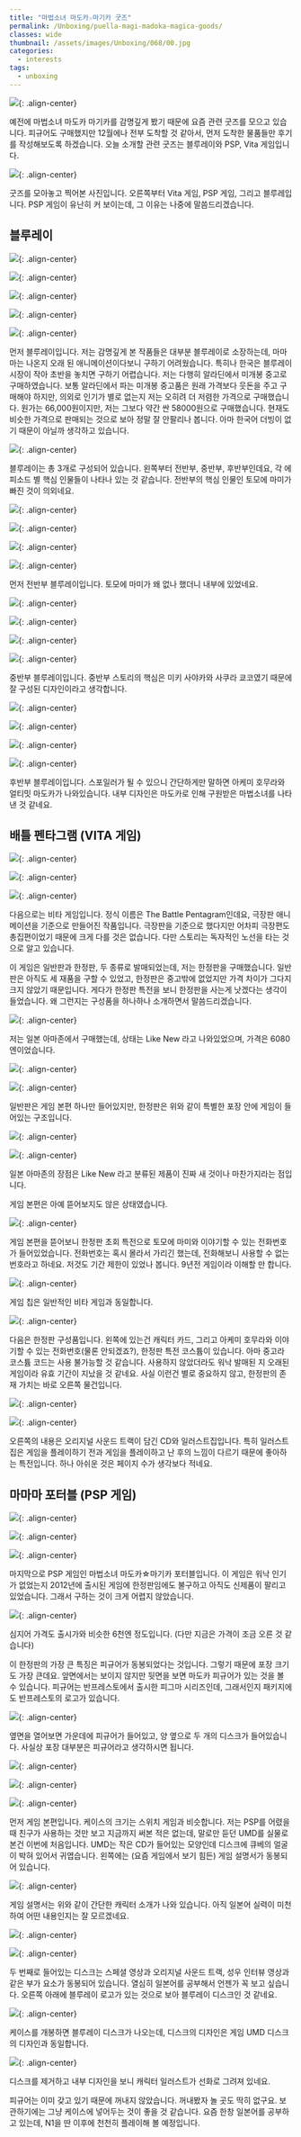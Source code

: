 ```yaml
---
title: "마법소녀 마도카☆마기카 굿즈"
permalink: /Unboxing/puella-magi-madoka-magica-goods/
classes: wide
thumbnail: /assets/images/Unboxing/068/00.jpg
categories:
  - interests
tags:
  - unboxing
---
```


![](/assets/images/Unboxing/068/00.jpg){: .align-center}

예전에 마법소녀 마도카 마기카를 감명깊게 봤기 때문에 요즘 관련 굿즈를 모으고 있습니다. 피규어도 구매했지만 12월에나 전부 도착할 것 같아서, 먼저 도착한 물품들만 후기를 작성해보도록 하겠습니다. 오늘 소개할 관련 굿즈는 블루레이와 PSP, Vita 게임입니다.

![](/assets/images/Unboxing/068/01.jpg){: .align-center}

굿즈를 모아놓고 찍어본 사진입니다. 오른쪽부터 Vita 게임, PSP 게임, 그리고 블루레입니다. PSP 게임이 유난히 커 보이는데, 그 이유는 나중에 말씀드리겠습니다.

## 블루레이

![](/assets/images/Unboxing/068/02.jpg){: .align-center}

![](/assets/images/Unboxing/068/03.jpg){: .align-center}

![](/assets/images/Unboxing/068/04.jpg){: .align-center}

![](/assets/images/Unboxing/068/05.jpg){: .align-center}

![](/assets/images/Unboxing/068/06.jpg){: .align-center}

먼저 블루레이입니다. 저는 감명깊게 본 작품들은 대부분 블루레이로 소장하는데, 마마마는 나온지 오래 된 애니메이션이다보니 구하기 어려웠습니다. 특히나 한국은 블루레이 시장이 작아 초반을 놓치면 구하기 어렵습니다. 저는 다행히 알라딘에서 미개봉 중고로 구매하였습니다. 보통 알라딘에서 파는 미개봉 중고품은 원래 가격보다 웃돈을 주고 구매해야 하지만, 의외로 인기가 별로 없는지 저는 오히려 더 저렴한 가격으로 구매했습니다. 원가는 66,000원이지만, 저는 그보다 약간 싼 58000원으로 구매했습니다. 현재도 비슷한 가격으로 판매되는 것으로 보아 정말 잘 안팔리나 봅니다. 아마 한국어 더빙이 없기 때문이 아닐까 생각하고 있습니다.

![](/assets/images/Unboxing/068/07.jpg){: .align-center}

블루레이는 총 3개로 구성되어 있습니다. 왼쪽부터 전반부, 중반부, 후반부인데요, 각 에피소드 별 핵심 인물들이 나타나 있는 것 같습니다. 전반부의 핵심 인물인 토모에 마미가 빠진 것이 의외네요.

![](/assets/images/Unboxing/068/08.jpg){: .align-center}

![](/assets/images/Unboxing/068/09.jpg){: .align-center}

![](/assets/images/Unboxing/068/10.jpg){: .align-center}

![](/assets/images/Unboxing/068/11.jpg){: .align-center}

먼저 전반부 블루레이입니다. 토모에 마미가 왜 없나 했더니 내부에 있었네요.

![](/assets/images/Unboxing/068/12.jpg){: .align-center}

![](/assets/images/Unboxing/068/13.jpg){: .align-center}

![](/assets/images/Unboxing/068/14.jpg){: .align-center}

![](/assets/images/Unboxing/068/15.jpg){: .align-center}

중반부 블루레이입니다. 중반부 스토리의 핵심은 미키 사야카와 사쿠라 쿄코였기 때문에 잘 구성된 디자인이라고 생각합니다.

![](/assets/images/Unboxing/068/16.jpg){: .align-center}

![](/assets/images/Unboxing/068/17.jpg){: .align-center}

![](/assets/images/Unboxing/068/18.jpg){: .align-center}

![](/assets/images/Unboxing/068/19.jpg){: .align-center}

후반부 블루레이입니다. 스포일러가 될 수 있으니 간단하게만 말하면 아케미 호무라와 얼티밋 마도카가 나와있습니다. 내부 디자인은 마도카로 인해 구원받은 마법소녀를 나타낸 것 같네요.

## 배틀 펜타그램 (VITA 게임)

![](/assets/images/Unboxing/068/20.jpg){: .align-center}

![](/assets/images/Unboxing/068/21.jpg){: .align-center}

![](/assets/images/Unboxing/068/22.jpg){: .align-center}

다음으로는 비타 게임입니다. 정식 이름은 The Battle Pentagram인데요, 극장판 애니메이션을 기준으로 만들어진 작품입니다. 극장판을 기준으로 했다지만 어차피 극장편도 총집편이었기 때문에 크게 다를 것은 없습니다. 다만 스토리는 독자적인 노선을 타는 것으로 알고 있습니다.

이 게임은 일반판과 한정판, 두 종류로 발매되었는데, 저는 한정판을 구매했습니다. 일반판은 아직도 세 재품을 구할 수 있었고, 한정판은 중고밖에 없었지만 가격 차이가 그다지 크지 않았기 때문입니다. 게다가 한정판 특전을 보니 한정판을 사는게 낫겠다는 생각이 들었습니다. 왜 그런지는 구성품을 하나하나 소개하면서 말씀드리겠습니다.

![](/assets/images/Unboxing/068/23.png){: .align-center}

저는 일본 아마존에서 구매했는데, 상태는 Like New 라고 나와있었으며, 가격은 6080엔이었습니다.

![](/assets/images/Unboxing/068/24.jpg){: .align-center}

![](/assets/images/Unboxing/068/25.jpg){: .align-center}

일반판은 게임 본편 하나만 들어있지만, 한정판은 위와 같이 특별한 포장 안에 게임이 들어있는 구조입니다.

![](/assets/images/Unboxing/068/26.jpg){: .align-center}

![](/assets/images/Unboxing/068/27.jpg){: .align-center}

일본 아마존의 장점은 Like New 라고 분류된 제품이 진짜 새 것이나 마찬가지라는 점입니다. 

게임 본편은 아예 뜯어보지도 않은 상태였습니다.

![](/assets/images/Unboxing/068/28.jpg){: .align-center}

게임 본편을 뜯어보니 한정판 초회 특전으로 토모에 마미와 이야기할 수 있는 전화번호가 들어있었습니다. 전화번호는 혹시 몰라서 가리긴 했는데, 전화해보니 사용할 수 없는 번호라고 하네요. 저것도 기간 제한이 있었나 봅니다. 9년전 게임이라 이해할 만 합니다.

![](/assets/images/Unboxing/068/29.jpg){: .align-center}

게임 칩은 일반적인 비타 게임과 동일합니다.

![](/assets/images/Unboxing/068/30.jpg){: .align-center}

다음은 한정판 구성품입니다. 왼쪽에 있는건 캐릭터 카드, 그리고 아케미 호무라와 이야기할 수 있는 전화번호(물론 안되겠죠?), 한정판 특전 코스튬이 있습니다. 아마 중고라 코스튬 코드는 사용 불가능할 것 같습니다. 사용하지 않았더라도 워낙 발매된 지 오래된 게임이라 유효 기간이 지났을 것 같네요. 사실 이런건 별로 중요하지 않고, 한정판의 존재 가치는 바로 오른쪽 물건입니다.

![](/assets/images/Unboxing/068/31.jpg){: .align-center}

![](/assets/images/Unboxing/068/32.jpg){: .align-center}

오른쪽의 내용은 오리지널 사운드 트랙이 담긴 CD와 일러스트집입니다. 특히 일러스트 집은 게임을 플레이하기 전과 게임을 플레이하고 난 후의 느낌이 다르기 때문에 좋아하는 특전입니다. 하나 아쉬운 것은 페이지 수가 생각보다 적네요.

## 마마마 포터블 (PSP 게임)

![](/assets/images/Unboxing/068/33.jpg){: .align-center}

![](/assets/images/Unboxing/068/34.jpg){: .align-center}

![](/assets/images/Unboxing/068/35.jpg){: .align-center}

마지막으로 PSP 게임인 마법소녀 마도카☆마기카 포터블입니다. 이 게임은 워낙 인기가 없었는지 2012년에 출시된 게임에 한정판임에도 불구하고 아직도 신제품이 팔리고 있었습니다. 그래서 구하는 것이 크게 어렵지 않았습니다.

![](/assets/images/Unboxing/068/36.png){: .align-center}

심지어 가격도 출시가와 비슷한 6천엔 정도입니다. (다만 지금은 가격이 조금 오른 것 같습니다)

이 한정판의 가장 큰 특징은 피규어가 동봉되었다는 것입니다. 그렇기 때문에 포장 크기도 가장 큰데요. 앞면에서는 보이지 않지만 뒷면을 보면 마도카 피규어가 있는 것을 볼 수 있습니다. 피규어는 반프레스토에서 출시한 피그마 시리즈인데, 그래서인지 패키지에도 반프레스토의 로고가 있습니다.

![](/assets/images/Unboxing/068/37.jpg){: .align-center}

옆면을 열어보면 가운데에 피규어가 들어있고, 양 옆으로 두 개의 디스크가 들어있습니다. 사실상 포장 대부분은 피규어라고 생각하시면 됩니다.

![](/assets/images/Unboxing/068/38.jpg){: .align-center}

![](/assets/images/Unboxing/068/39.jpg){: .align-center}

![](/assets/images/Unboxing/068/40.jpg){: .align-center}

먼저 게임 본편입니다. 케이스의 크기는 스위치 게임과 비슷합니다. 저는 PSP를 어렸을 때 친구가 사용하는 것만 보고 지금까지 써본 적은 없는데, 말로만 듣던 UMD를 실물로 본건 이번에 처음입니다. UMD는 작은 CD가 들어있는 모양인데 디스크에 큐베의 얼굴이 박혀 있어서 귀엽습니다. 왼쪽에는 (요즘 게임에서 보기 힘든) 게임 설명서가 동봉되어 있습니다.

![](/assets/images/Unboxing/068/41.jpg){: .align-center}

게임 설명서는 위와 같이 간단한 캐릭터 소개가 나와 있습니다. 아직 일본어 실력이 미천하여 어떤 내용인지는 잘 모르겠네요.

![](/assets/images/Unboxing/068/42.jpg){: .align-center}

![](/assets/images/Unboxing/068/43.jpg){: .align-center}

두 번째로 들어있는 디스크는 스페셜 영상과 오리지널 사운드 트랙, 성우 인터뷰 영상과 같은 부가 요소가 동봉되어 있습니다. 열심히 일본어를 공부해서 언젠가 꼭 보고 싶습니다. 오른쪽 아래에 블루레이 로고가 있는 것으로 보아 블루레이 디스크인 것 같네요.

![](/assets/images/Unboxing/068/44.jpg){: .align-center}

케이스를 개봉하면 블루레이 디스크가 나오는데, 디스크의 디자인은 게임 UMD 디스크의 디자인과 동일합니다.

![](/assets/images/Unboxing/068/45.jpg){: .align-center}

디스크를 제거하고 내부 디자인을 보니 캐릭터 일러스트가 선화로 그려져 있네요.

피규어는 이미 갖고 있기 때문에 꺼내지 않았습니다. 꺼내봤자 놀 곳도 딱히 없구요. 보관하기에는 그냥 케이스에 넣어두는 것이 좋을 것 같습니다. 요즘 한창 일본어를 공부하고 있는데, N1을 딴 이후에 천천히 플레이해 볼 예정입니다.